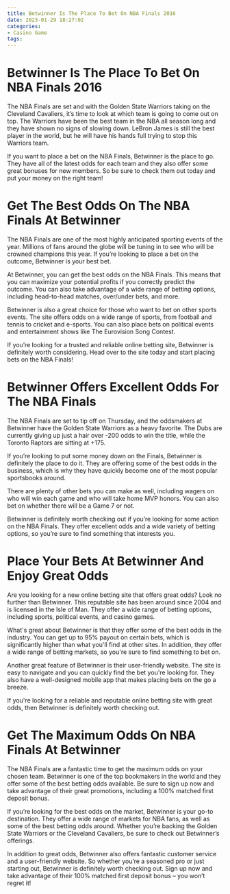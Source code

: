 ```yaml
---
title: Betwinner Is The Place To Bet On NBA Finals 2016
date: 2023-01-29 18:27:02
categories:
- Casino Game
tags:
---
```



#  Betwinner Is The Place To Bet On NBA Finals 2016

The NBA Finals are set and with the Golden State Warriors taking on the Cleveland Cavaliers, it’s time to look at which team is going to come out on top. The Warriors have been the best team in the NBA all season long and they have shown no signs of slowing down. LeBron James is still the best player in the world, but he will have his hands full trying to stop this Warriors team.

If you want to place a bet on the NBA Finals, Betwinner is the place to go. They have all of the latest odds for each team and they also offer some great bonuses for new members. So be sure to check them out today and put your money on the right team!

#  Get The Best Odds On The NBA Finals At Betwinner

The NBA Finals are one of the most highly anticipated sporting events of the year. Millions of fans around the globe will be tuning in to see who will be crowned champions this year. If you’re looking to place a bet on the outcome, Betwinner is your best bet.

At Betwinner, you can get the best odds on the NBA Finals. This means that you can maximize your potential profits if you correctly predict the outcome. You can also take advantage of a wide range of betting options, including head-to-head matches, over/under bets, and more.

Betwinner is also a great choice for those who want to bet on other sports events. The site offers odds on a wide range of sports, from football and tennis to cricket and e-sports. You can also place bets on political events and entertainment shows like The Eurovision Song Contest.

If you’re looking for a trusted and reliable online betting site, Betwinner is definitely worth considering. Head over to the site today and start placing bets on the NBA Finals!

#  Betwinner Offers Excellent Odds For The NBA Finals

The NBA Finals are set to tip off on Thursday, and the oddsmakers at Betwinner have the Golden State Warriors as a heavy favorite. The Dubs are currently giving up just a hair over -200 odds to win the title, while the Toronto Raptors are sitting at +175.

If you’re looking to put some money down on the Finals, Betwinner is definitely the place to do it. They are offering some of the best odds in the business, which is why they have quickly become one of the most popular sportsbooks around.

There are plenty of other bets you can make as well, including wagers on who will win each game and who will take home MVP honors. You can also bet on whether there will be a Game 7 or not.

Betwinner is definitely worth checking out if you’re looking for some action on the NBA Finals. They offer excellent odds and a wide variety of betting options, so you’re sure to find something that interests you.

#  Place Your Bets At Betwinner And Enjoy Great Odds

Are you looking for a new online betting site that offers great odds? Look no further than Betwinner. This reputable site has been around since 2004 and is licensed in the Isle of Man. They offer a wide range of betting options, including sports, political events, and casino games.

What's great about Betwinner is that they offer some of the best odds in the industry. You can get up to 95% payout on certain bets, which is significantly higher than what you'll find at other sites. In addition, they offer a wide range of betting markets, so you're sure to find something to bet on.

Another great feature of Betwinner is their user-friendly website. The site is easy to navigate and you can quickly find the bet you're looking for. They also have a well-designed mobile app that makes placing bets on the go a breeze.

If you're looking for a reliable and reputable online betting site with great odds, then Betwinner is definitely worth checking out.

#  Get The Maximum Odds On NBA Finals At Betwinner

The NBA Finals are a fantastic time to get the maximum odds on your chosen team. Betwinner is one of the top bookmakers in the world and they offer some of the best betting odds available. Be sure to sign up now and take advantage of their great promotions, including a 100% matched first deposit bonus.

If you’re looking for the best odds on the market, Betwinner is your go-to destination. They offer a wide range of markets for NBA fans, as well as some of the best betting odds around. Whether you’re backing the Golden State Warriors or the Cleveland Cavaliers, be sure to check out Betwinner’s offerings.

In addition to great odds, Betwinner also offers fantastic customer service and a user-friendly website. So whether you’re a seasoned pro or just starting out, Betwinner is definitely worth checking out. Sign up now and take advantage of their 100% matched first deposit bonus – you won’t regret it!